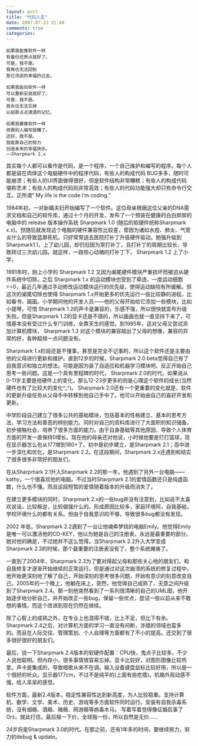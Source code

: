 ```yaml
---
layout: post
title: "代码人生"
date: 2007-07-23 21:49
comments: true
categories: 
---
```

```
如果我能像软件一样
有备份还原点就好了。
可是，我不是。
我再也无法回到
那已流逝的幸福的过去。

如果我能向软件一样
可以重新安装就好了。
可是，我不是。
我永远无法忘掉
以前那点点滴滴的记忆。

如果我要像软件一样
依靠别人编写就糟了。
还好，我不是。
我能靠自己的努力
创造未来的幸福快乐。
——Sharpmark 2.x
```

其实每个人都可以看作是代码，是一个程序，一个自己维护和编写的程序。每个人都是装在肉体这个电脑硬件中的程序代码，有些人的构成代码 BUG多多，随时可能崩溃；有些人的UI界面做得很好，但是软件结构非常糟糕；有些人的构成代码堪称艺术；有些人的构成代码则非常高效；有些人的代码功能强大却只有命令行交互。正所谓“ My life is the code i'm coding.”

1984年初，一对新婚夫妇开始编写了一个软件。这位母亲根据这位父亲的DNA需求文档和自己的软件库，通过十个月的开发，发布了一个预装在健康的白白胖胖的电脑中的 release 版本操作系统 Sharpmark 1.0 (随后的软硬件统称Sharpmark x.x)。但随后就发现这个电脑的硬件兼容性比较差，曾因为诸如水痘、肺炎、气管炎什么的导致蓝屏死机，只好常常送去医院打补丁升级硬件驱动。勉强升级到 Sharpmark1.1，上了幼儿园，却仍旧因为常打补丁，且打补丁的周期比较长，导致转过三次幼儿园。就这样，一路惊心动魄的打补丁下， Sharpmark 1.2 上了小学。

1991年时，刚上小学的 Sharpmark 1.2 又因为阑尾硬件模块严重损坏而被迫从硬件系统中切除，之后 Sharpmark 1.x 的运动模块也受到了牵连，一度运动细胞==0，最近几年通过手动修改运动模块运行的优先级，使得运动缺陷有所缓解。但这次的阑尾切除也使得 Sharpmark 1.x开始更多的优先运行一些比较静的进程，比如看书、画画。小学期间他的开发人员——他的父母开始给它添加一些模块，比如小提琴。可惜 Sharpmark 1.2的声卡是兼容的，乐感不强，所以很快就宣布升级失败。但是Sharpmark 1.2的显卡还是不错的，所以画画也就一直坚持下来了，可惜基本没有受过什么专门训练，全靠天生的感觉。到1995年，这对父母又尝试添加计算机模块， Sharpmark 1.3 对这个模块的兼容超出了父母的想像，兼容的异常的好，各种超频一点问题没有。

Sharpmark 1.x阶段还是不懂事，甚至是完全不记事的，所以这个软件还是主要由他的父母进行更新和维护。直到12岁的时候，Sharpmark 2.0 beta觉得自己有了自我意识和独立的想法。可能是因为装了自适应和机器学习模块吧。反正开始自己思考一些问题。这是一个具有里程碑的时代， Sharpmark 2.0的时代。如果说从0-11岁主要是他硬件上的变化，那么12-23岁更多的则是心理这个软件的成长(当然硬件也有了比较大的变化^_^)。 Sharpmark 2.0还有一个更重要的变化就是，软件的更新升级任务从父母手中转移到他自己手中了。他可以开始由自己的喜好开发和更新。

中学阶段自己建立了很多公共的基础模块，包括基本的性格建立、基本的思考方法、学习方法和善恶的辨别能力。同时对自己的资料库进行了大面积的知识储备。初步接触社会，培养了很多方面的能力。由于自身基础等其他原因，导致个人体育方面的开发一直保持0增长。现在他的母亲还对他说，小时候他要是打打篮球，现在显示器怎么也从177增到180+了。初中是初步建立，是Sharpmark 2.1；高中进一步深化和优化，是Sharpmark 2.2。在这段期间，Sharpmark 2.x还遇到和结实了很多很多非常好的朋友们。

在从Sharpmark 2.1升入Sharpmark 2.2的那一年，他遇到了另外一台电脑——kathy，一个很喜欢他的电脑。不过当时Sharpmark 2.1的爱情函数还只是纯虚函数，什么也不懂。而且这段短暂的爱情随着版本的升级而消失了。

在建立更多模块的同时，Sharpmark 2.x的一些bug并没有注意到，比如说不太喜欢说话，比较叛逆，比较倔强什么的。形成原因比较多，家庭环境阿，自我基础，学校环境什么的都有关系。但由于自我意识的不够，导致很多bug都没有发现。

2002 年低，Sharpmark 2.2遇到了一台让他魂牵梦绕的电脑Emily。他觉得Emily是唯一可以激活他的CD-KEY，他以为她是自己的注册表，永远是最重要的部分。她对他的确是，不过她并不这么觉得。当Sharpmark 2.2升入大学变成Sharpmark 2.3的时候，那个最重要的注册表没有了，整个系统瘫痪了。

一直到了2004年，Sharpmark 2.3为了要对得起父母和那些关心他的朋友们，和自我修复才逐渐开始继续的正常运行。但是通过对这次崩溃的系统的修复过程中，他开始更深刻地了解了自己，开始深刻的思考很多问题，开始有意识的刻意改变自己。2005年的一个晚上，他躺在床上，突然，他觉得自己成熟了，无意之间升级到了Sharpmark 2.4。那一刻他突然看到了一系列很清晰的自己的UML图，他开始逐步地分析自己，并开始改正一些bug，保留一些优点，尝试一些以前从来不敢想的事情。而这个改进到现在仍然在继续。

除了心智上的成熟之外，在专业上也混得不错，比上不足，但比下有余。Sharpmark 2.4之后，对计算机方面的学习一直没有间断，涉猎的领域也蛮多的。而且在人际交往、管理策划、个人自理等方面都有了不小的提高。还交到了很多很好很好的朋友们。

最后，说一下Sharpmark 2.4版本的软硬件配置：CPU快，鬼点子比较多，不少人说他聪明。但内存小，很多事情很容易忘掉。显卡比较好，对图形图像比较热爱。声卡是集成的，导致唱歌从来不在调。输入设备键盘鼠标比较好用，所以是一个很好的听众。显示器177cm，不过不是纯平的(上面有些疙瘩)。机箱外观动感不强，给人呆呆的感觉。

软件方面，最新2.4版本，稳定性兼容性达到新高度，为人比较稳重。支持计算机、数学、文学、美术、历史、游戏等多方面软件同时运行。安装有自我杀毒系统，没有烟瘾、酒瘾、赌瘾、网游瘾等病毒木马。
写着写着觉得像征婚启事了Orz。就此打住。最后报一下价，全球独一份，所以自然是无价……

24岁将是Sharpmark 3.0的时代。在那之前，还有1年多的时间，要继续努力，努力的debug & update。